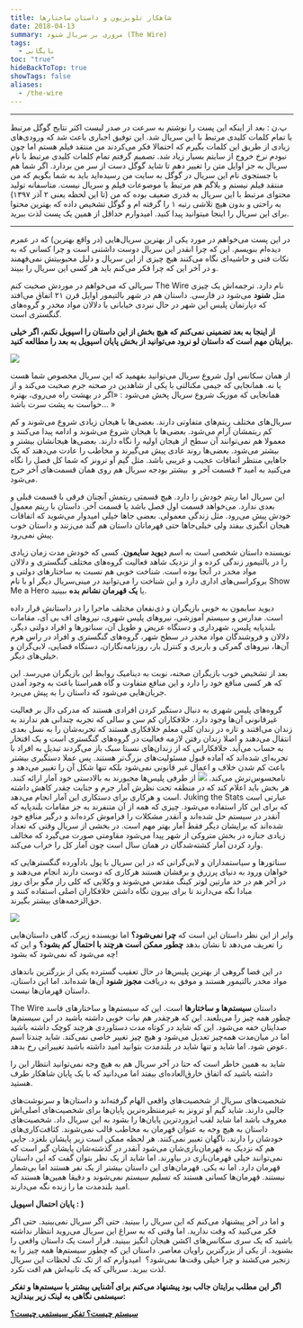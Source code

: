 ```yaml
---
title: شاهکار تلویزیون و داستان ساختارها
date: 2018-04-13
summary: مروری بر سریال شنود (The Wire)
tags:
  - بایگانی
toc: "true"
hideBackToTop: true
showTags: false
aliases:
  - /the-wire
---
```

---

پ.ن : بعد از اینکه این پست را نوشتم به سرعت در صدر لیست اکثر نتابج گوگل مرتبط با تمام کلمات کلیدی مرتبط با این سریال شد. این توفیق اجباری باعث شد که ورودی‌های زیادی از طریق این کلمات بگیرم که احتمالا فکر می‌کردند من منتقد فیلم هستم اما چون نبودم نرخ خروج از سایتم بسیار زیاد شد. تصمیم گرفتم تمام کلمات کلیدی مرتبط با نام سریال به جز اوایل متن را تغییر دهم تا شاید گوگل دست از سر من بردارد. اگر شما هم با جستجوی نام این سریال در گوگل به سایت من رسیده‌اید باید به شما بگویم که من منتقد فیلم نیستم و بلاگم هم مرتبط با موضوعات فیلم و سریال نیست. متاسفانه تولید محتوای مرتبط با این سریال به قدری ضعیف بوده که من (تا این لحظه یعنی ۲ آذر ۱۳۹۷) به راحتی و بدون هیچ تلاشی رتبه ۱ را گرفته ام و گوگل تشخیص داده که بهترین محتوا برای این سریال را اینجا میتوانید پیدا کنید. امیدوارم حداقل از همین یک پست لذت ببرید.

---

در این پست می‌خواهم در مورد یکی از بهترین سریال‌هایی (در واقع بهترین) که در عمرم دیده‌ام بنویسم. این که چرا انقدر این سریال دوست داشتنی است و چرا کسانی که به نکات فنی و حاشیه‌ای نگاه می‌کنند هیچ چیزی از این سریال و دلیل محبوبیتش نمی‌فهمند و در آخر این که چرا فکر می‌کنم باید هر کسی این سریال را ببیند.

سریالی که می‌خواهم در موردش صحبت کنم The Wire نام دارد. ترجمه‌اش یک چیزی مثل **شنود** می‌شود در فارسی. داستان هم در شهر بالتیمور اوایل قرن ۲۱ اتفاق می‌افتد که دپارتمان پلیس این شهر در حال نبردی خیابانی با دلالان مواد مخدر و گروه‌های گنگستری است.

**از اینجا به بعد تضمینی نمی‌کنم که هیچ بخش از این داستان را اسپویل نکنم، اگر خیلی برایتان مهم است که داستان لو نرود می‌توانید از بخش پایان اسپویل به بعد را مطالعه کنید.**

![](/media/cq5dam.web_.1200.675.jpeg)

از همان سکانس اول شروع سریال می‌توانید بفهمید که این سریال مخصوص شما هست یا نه. همانجایی که جیمی مکنالتی با یکی از شاهدین در صحنه جرم صحبت می‌کند و از همانجایی که موزیک شروع سریال پخش می‌شود : «اگر در بهشت راه می‌روی، بهتره حواست به پشت سرت باشد… »

سریال‌های مختلف ریتم‌های متفاوتی دارند. بعضی‌ها با هیجان زیادی شروع می‌شوند و کم کم ریتمشان آرام می‌شود. بعضی‌ها با هیجان شروع می‌شوند و ادامه پیدا می‌کنند و معمولا هم نمی‌توانند آن سطح از هیجان اولیه را نگاه دارند. بعضی‌ها هیجانشان بیشتر و بیشتر می‌شود. بعضی‌ها روند عادی پیش می‌گیرند و مخاطب را عادت می‌دهند که یک جاهایی منتظر اتفاقات عجیب و غریبی باشد. مثل گیم آو ترونز که شما کل فصل را نگاه می‌کنید به امید ۳ قسمت آخر و  بیشتر بودجه سریال هم روی همان قسمت‌های آخر خرج می‌شود.

این سریال اما ریتم خودش را دارد. هیچ قسمتی ریتمش آنچنان فرقی با قسمت قبلی و بعدی ندارد. می‌خواهد قسمت اول فصل باشد یا قسمت آخر. داستان با ریتم معمول خودش پیش می‌رود. مثل زندگی معمولی. بعضی جاها خیلی امیدوار می‌شوید که اتفاقات هیجان انگیزی بیفتد ولی خیلی‌جاها حتی قهرمانان داستان هم گند می‌زنند و داستان خوب پیش نمی‌رود.

نویسنده داستان شخصی است به اسم **دیوید سایمون**. کسی که خودش مدت زمان زیادی را در بالتیمور زندگی کرده و از نزدیک شاهد فعالیت گروه‌های مختلف گنگستری و دلالان مواد مخدر در آنجا بوده است. شناخت خوبی هم نسبت به ساختارهای دولتی و بروکراسی‌های اداری دارد و این شناخت را می‌توانید در مینی‌سریال دیگر او با نام Show Me a Hero یا **یک قهرمان نشانم بده** ببینید.

دیوید سایمون به خوبی بازیگران و ذی‌نفعان مختلف ماجرا را در داستانش قرار داده است. مدارس و سیستم آموزشی، نیروهای پلیس شهری، نیروهای اف بی آی، مقامات بلندپایه پلیس، شهرداری و دستگاه عریض و طویل آن، سناتورها و افراد دولتی دیگر، دلالان و فروشندگان مواد مخدر در سطح شهر، گروه‌های گنگستری و افراد در راس هرم آن‌ها، نیروهای گمرکی و باربری و کنترل بار، روزنامه‌نگاران، دستگاه قضایی، لابی‌گران و خیلی‌های دیگر.

بعد از تشخیص خوب بازیگران صحنه، نوبت به دینامیک روابط این بازیگران می‌رسد. این که هر کسی منافع خود را دارد و این منافع متفاوت و گاه همراستا باعث به وجود آمدن جریان‌هایی می‌شود که داستان را به پیش می‌برد.

گروه‌های پلیس شهری به دنبال دستگیر کردن افرادی هستند که مدرکی دال بر فعالیت غیرقانونی آن‌ها وجود دارد. خلافکاران کم سن و سالی که تجربه چندانی هم ندارند به زندان می‌افتند و تازه در زندان کلی معلم خلافکاری هستند که تجربه‌شان را به نسل بعدی انتقال می‌دهند و اصلا زندان رفتن لازمه فعالیت در گروه‌های گنگستری است و یک افتخار به حساب می‌آید. خلافکارانی که از زندان‌های نسبتا سبک باز می‌گردند تبدیل به افراد با تجربه‌ای شده‌اند که آماده قبول مسئولیت‌های بزرگ‌تر هستند. پس عملا دستگیری بیشتر باعث کم شدن خلاف و اعمال غیر قانونی نمی‌شود بلکه تنها شکل آن را تغییر می‌دهد و نامحسوس‌ترش می‌کند.
![](/media/thewire.jpg)
از طرفی پلیس‌ها مجبورند به بالادستی خود آمار ارائه کنند. هر بخش باید اعلام کند که در منطقه تحت نظرش آمار جرم و جنایت چقدر کاهش داشته است و هرکاری برای دستکاری این آمار انجام می‌دهد. Juking the Stats عبارتی است که برای این کار استفاده می‌شود. چیزی که همه از آن متنفرند به جز مقامات بلندپایه که آنقدر در سیستم حل شده‌اند و آنقدر مشکلات را فراموش کرده‌اند و درگیر منافع خود شده‌اند که برایشان دیگر فقط آمار بهتر مهم‌ است. در بخشی از سریال وقتی که تعداد زیادی جنازه در بخش متروکی از شهر پیدا می‌شود مقاومتی صورت می‌گیرد که مخالف وارد کردن آمار کشته‌شدگان در همان سال است چون آمار کل را خراب می‌کند.

سناتورها و سیاستمداران و لابی‌گرانی که در این سریال با پول بادآورده گنگسترهایی که خواهان ورود به دنیای پرزرق و برقشان هستند هرکاری که دوست دارند انجام می‌دهند و در آخر هم در حد مارتین لوتر کینگ مقدس می‌شوند و وکلایی که کلی راز مگو برای روز مبادا نگه می‌دارند تا برای بیرون نگاه داشتن خلافکاران اصلی استفاده کنند و حق‌الزحمه‌های بیشتر بگیرند.

![](/media/ERKxWZM.jpg)

وایر از این نظر داستان این است که **چرا نمی‌شود؟** اما نویسنده زیرک، گاهی داستان‌هایی را تعریف می‌دهد تا نشان بدهد **چطور ممکن است هرچند با احتمال کم بشود؟** و این که چه می‌شود که نمی‌شود که بشود!

در این فضا گروهی از بهترین پلیس‌ها در حال تعقیب گسترده یکی از بزرگترین باندهای مواد مخدر بالتیمور هستند و موفق به دریافت **مجوز شنود** آن‌ها شده‌اند. اما این داستان، داستان قهرمان‌ها نیست.

The Wire داستان **سیستم‌ها و ساختارها** است. این که سیستم‌ها و ساختارهای فاسد چطور همه چیز را می‌بلعند. این که هرچقدر هم نیات خوبی داشته باشید در این سیستم‌ها صدایتان خفه می‌شود. این که شاید در کوتاه مدت دستاوردی هرچند کوچک داشته باشید اما در میان‌مدت همه‌چیز تعدیل می‌شود و هیچ چیز تغییر خاصی نمی‌کند. شاید چندتا اسم عوض شود. اما شاید و تنها شاید در بلند‌مدت بتوانید امید داشته باشید تغییراتی رخ بدهد.

شاید به همین خاطر است که حتا در آخر سریال هم به هیچ وجه نمی‌توانید انتظار این را داشته باشید که اتفاق خارق‌العاده‌ای بیفتد اما می‌دانید که با یک پایان شاهکار طرف هستید.

شخصیت‌های سریال از شخصیت‌های واقعی الهام گرفته‌اند و داستان‌ها و سرنوشت‌های جالبی دارند. شاید گیم آو ترونز به غیرمنتظره‌ترین پایان‌ها برای شخصیت‌های اصلی‌اش معروف باشد اما شاید لقب ابزوردترین پایان‌ها را بشود به این سریال داد. شخصیت‌های داستان به هیچ وجه به عنوان قهرمان به مخاطب قالب نمی‌شوند. کثافت‌کاری‌های خودشان را دارند. ناگهان تغییر نمی‌کنند. هر لحظه ممکن است زیر پایشان بلغزد. جایی هم که نزدیک به قهرمان‌بازی‌شان می‌شود آنقدر در گذشته‌شان پایشان گیر است که نمی‌توانند خیلی قهرمان‌بازی در بیاورند. اما شاید از یک نظر بتوان گفت که این داستان قهرمان دارد. اما نه یکی. قهرمان‌های این داستان بیشتر از یک نفر هستند اما بی‌شمار نیستند. قهرمان‌ها کسانی هستند که تسلیم سیستم نمی‌شوند و دقیقا همین‌ها هستند که امید بلند‌مدت ما را زنده نگه می‌دارند.

**پایان احتمال اسپویل : )**

و اما در آخر پیشنهاد می‌کنم که این سریال را ببینید. حتی اگر سریال نمی‌بینید. حتی اگر فکر می‌کنید که وقت ندارید. اما وقتی که به سراغ این سریال می‌روید انتظار نداشته باشید که یک سری سکانس‌های اکشن هیجان انگیز ببینید. قرار است یک داستان واقعی را بشنوید. از یکی از بزرگترین راویان معاصر. داستان این که چطور سیستم‌ها همه چیز را به زنجیر می‌کشند و چرا خیلی وقت‌ها نمی‌شود؟  امیدوارم که از تک تک لحظات این سریال لذت ببرید. سریالی که یک ثانیه‌اش هم افت نکرد.

**اگر این مطلب برایتان جالب بود پیشنهاد می‌کنم برای آشنایی بیشتر با سیستم‌ها و تفکر سیستمی نگاهی به لینک زیر بیندازید:**

[**سیستم چیست؟ تفکر سیستمی چیست؟**](http://bit.ly/2PN0ZWa)